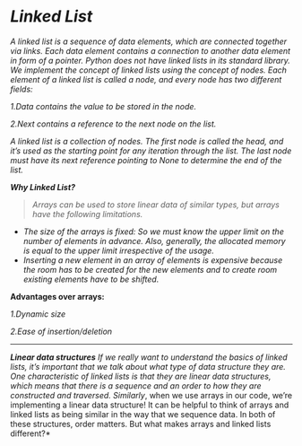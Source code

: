 # *Linked List*


*A linked list is a sequence of data elements, which are connected together via links. Each data element contains a connection to another data element in form of a pointer. Python does not have linked lists in its standard library. We implement the concept of linked lists using the concept of nodes.*
*Each element of a linked list is called a node, and every node has two different fields:*

*1.Data contains the value to be stored in the node.*

*2.Next contains a reference to the next node on the list.*

*A linked list is a collection of nodes. The first node is called the head, and it’s used as the starting point for any iteration through the list. The last node must have its next reference pointing to None to determine the end of the list.*

***Why Linked List?***
> *Arrays can be used to store linear data of similar types, but arrays have the following limitations.*

- *The size of the arrays is fixed: So we must know the upper limit on the number of elements in advance. Also, generally, the allocated memory is equal to the upper limit irrespective of the usage.*
- *Inserting a new element in an array of elements is expensive because the room has to be created for the new elements and to create room existing elements have to be shifted.*

**Advantages over arrays:**

*1.Dynamic size*

*2.Ease of insertion/deletion*

<hr>

***Linear data structures***
*If we really want to understand the basics of linked lists, it’s important that we talk about what type of data structure they are. One characteristic of linked lists is that they are linear data structures, which means that there is a sequence and an order to how they are constructed and traversed.*
*Similarly*, when we use arrays in our code, we’re implementing a linear data structure! It can be helpful to think of arrays and linked lists as being similar in the way that we sequence data. In both of these structures, order matters. But what makes arrays and linked lists different?*


